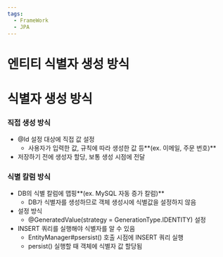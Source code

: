 ```yaml
---
tags:
  - FrameWork
  - JPA
---
```


# 엔티티 식별자 생성 방식

# 식별자 생성 방식

### 직접 생성 방식

- @Id 설정 대상에 직접 값 설정
    - 사용자가 입력한 값, 규칙에 따라 생성한 값 등**(ex. 이메일, 주문 번호)**
- 저장하기 전에 생성자 할당, 보통 생성 시점에 전달

### 식별 칼럼 방식

- DB의 식별 칼럼에 맵핑**(ex. MySQL 자동 증가 칼럼)**
    - DB가 식별자를 생성하므로 객체 생성시에 식별값을 설정하지 않음
- 설정 방식
    - @GeneratedValue(strategy = GenerationType.IDENTITY) 설정
- INSERT 쿼리를 실행해야 식별자를 알 수 있음
    - EntityManager#psersist() 호출 시점에 INSERT 쿼리 실행
    - persist() 실행할 때 객체에 식별자 값 할당됨